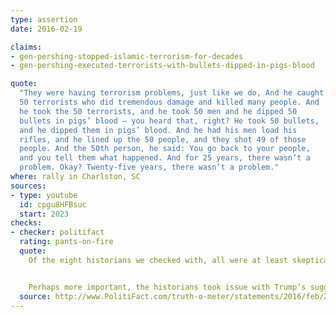 ```yaml
---
type: assertion
date: 2016-02-19

claims:
- gen-pershing-stopped-islamic-terrorism-for-decades
- gen-pershing-executed-terrorists-with-bullets-dipped-in-pigs-blood

quote:
  "They were having terrorism problems, just like we do, And he caught
  50 terrorists who did tremendous damage and killed many people. And
  he took the 50 terrorists, and he took 50 men and he dipped 50
  bullets in pigs’ blood — you heard that, right? He took 50 bullets,
  and he dipped them in pigs’ blood. And he had his men load his
  rifles, and he lined up the 50 people, and they shot 49 of those
  people. And the 50th person, he said: You go back to your people,
  and you tell them what happened. And for 25 years, there wasn’t a
  problem. Okay? Twenty-five years, there wasn’t a problem."
where: rally in Charlston, SC
sources:
- type: youtube
  id: cpgu8HFBsuc
  start: 2023
checks:
- checker: politifact
  rating: pants-on-fire
  quote:
    Of the eight historians we checked with, all were at least skeptical that what Trump said actually happened, and some expressed disbelief even more forcefully than that. The only evidence of something approximating what Trump said stems from one letter documenting a different scenario written by a veteran more than a half century after the fact.


    Perhaps more important, the historians took issue with Trump’s suggestion that the tactic -- if it was even used at all -- actually worked to end tensions, noting that unrest persisted for years. In all, Trump’s claim is ridiculous, so we rate it Pants on Fire.
  source: http://www.PolitiFact.com/truth-o-meter/statements/2016/feb/23/donald-trump/donald-trump-cites-dubious-legend-about-gen-pershi/
---
```

